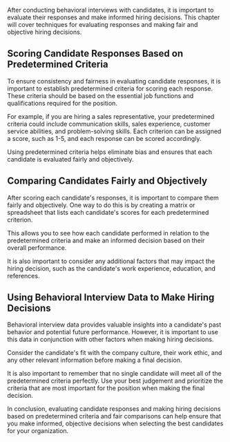 
After conducting behavioral interviews with candidates, it is important to evaluate their responses and make informed hiring decisions. This chapter will cover techniques for evaluating responses and making fair and objective hiring decisions.

Scoring Candidate Responses Based on Predetermined Criteria
-----------------------------------------------------------

To ensure consistency and fairness in evaluating candidate responses, it is important to establish predetermined criteria for scoring each response. These criteria should be based on the essential job functions and qualifications required for the position.

For example, if you are hiring a sales representative, your predetermined criteria could include communication skills, sales experience, customer service abilities, and problem-solving skills. Each criterion can be assigned a score, such as 1-5, and each response can be scored accordingly.

Using predetermined criteria helps eliminate bias and ensures that each candidate is evaluated fairly and objectively.

Comparing Candidates Fairly and Objectively
-------------------------------------------

After scoring each candidate's responses, it is important to compare them fairly and objectively. One way to do this is by creating a matrix or spreadsheet that lists each candidate's scores for each predetermined criterion.

This allows you to see how each candidate performed in relation to the predetermined criteria and make an informed decision based on their overall performance.

It is also important to consider any additional factors that may impact the hiring decision, such as the candidate's work experience, education, and references.

Using Behavioral Interview Data to Make Hiring Decisions
--------------------------------------------------------

Behavioral interview data provides valuable insights into a candidate's past behavior and potential future performance. However, it is important to use this data in conjunction with other factors when making hiring decisions.

Consider the candidate's fit with the company culture, their work ethic, and any other relevant information before making a final decision.

It is also important to remember that no single candidate will meet all of the predetermined criteria perfectly. Use your best judgement and prioritize the criteria that are most important for the position when making the final decision.

In conclusion, evaluating candidate responses and making hiring decisions based on predetermined criteria and fair comparisons can help ensure that you make informed, objective decisions when selecting the best candidates for your organization.

